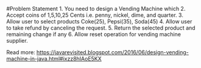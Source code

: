 #Problem Statement
    1. You need to design a Vending Machine which
    2. Accept coins of 1,5,10,25 Cents i.e. penny, nickel, dime, and quarter.
    3. Allow user to select products Coke(25), Pepsi(35), Soda(45)
    4. Allow user to take refund by canceling the request.
    5. Return the selected product and remaining change if any
    6. Allow reset operation for vending machine supplier.


Read more: https://javarevisited.blogspot.com/2016/06/design-vending-machine-in-java.html#ixzz8hIAoE5KX